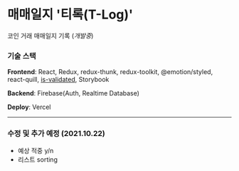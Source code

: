 # 매매일지 '티록(T-Log)'

코인 거래 매매일지 기록 (<i>개발중</i>)

### 기술 스택

**Frontend**: React, Redux, redux-thunk, redux-toolkit, @emotion/styled, react-quill, [is-validated](https://github.com/howdy-mj/is-validated), Storybook

**Backend**: Firebase(Auth, Realtime Database)

**Deploy**: Vercel

---

### 수정 및 추가 예정 (2021.10.22)

- 예상 적중 y/n
- 리스트 sorting
